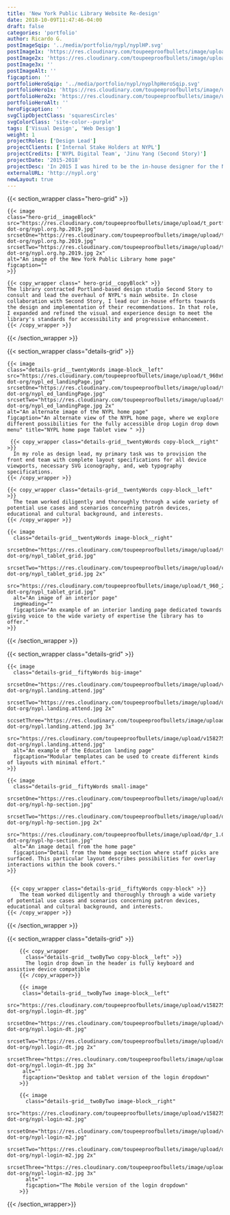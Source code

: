 ```yaml
---
title: 'New York Public Library Website Re-design'
date: 2018-10-09T11:47:46-04:00
draft: false
categories: 'portfolio'
author: Ricardo G.
postImageSqip: '../media/portfolio/nypl/nyplHP.svg'
postImage1x: 'https://res.cloudinary.com/toupeeproofbullets/image/upload/t_hp_portfolio/v1548722310/nypl-dot-org/desktop.jpg'
postImage2x: 'https://res.cloudinary.com/toupeeproofbullets/image/upload/t_hp_portfolio_2x/v1548722310/nypl-dot-org/desktop.jpg'
postImage3x: ''
postImageAlt: ''
figcaption: ''
portfolioHeroSqip: '../media/portfolio/nypl/nyplhpHeroSqip.svg'
portfolioHero1x: 'https://res.cloudinary.com/toupeeproofbullets/image/upload/t_portfolio_hero_16_9/v1548722310/nypl-dot-org/desktop.jpg'
portfolioHero2x: 'https://res.cloudinary.com/toupeeproofbullets/image/upload/t_portfolio_hero_2x/v1548722310/nypl-dot-org/desktop.jpg'
portfolioHeroAlt: ''
heroFigcaption: ''
svgClipObjectClass: 'squaresCircles'
svgColorClass: 'site-color--purple'
tags: ['Visual Design', 'Web Design']
weight: 1
projectRoles: ['Design Lead']
projectClients: ['Internal Stake Holders at NYPL']
projectCredits: ['NYPL Digital Team', 'Jinu Yang (Second Story)']
projectDate: '2015-2018'
projectDesc: 'In 2015 I was hired to be the in-house designer for the New York Public Library. My initial responsibility was to oversee the visual and interface design efforts for the New York Public Library redesign.'
externalURL: 'http://nypl.org'
newLayout: true
---
```


{{< section_wrapper class="hero-grid" >}}

    {{< image
    class="hero-grid__imageBlock"
    src="https://res.cloudinary.com/toupeeproofbullets/image/upload/t_portfolio_hero_16_9/v1571683582/nypl-dot-org/nypl.org.hp.2019.jpg"
    srcsetOne="https://res.cloudinary.com/toupeeproofbullets/image/upload/t_portfolio_hero_16_9/v1571683582/nypl-dot-org/nypl.org.hp.2019.jpg"
    srcsetTwo="https://res.cloudinary.com/toupeeproofbullets/image/upload/t_portfolio_hero_2x/v1571683582/nypl-dot-org/nypl.org.hp.2019.jpg 2x"
    alt="An image of the New York Public Library home page"
    figcaption=""
    >}}

    {{< copy_wrapper class=" hero-grid__copyBlock" >}}
    The library contracted Portland-based design studio Second Story to consult and lead the overhaul of NYPL's main website. In close collaboration with Second Story, I lead our in-house efforts towards the design and implementation of their recommendations. In that role, I expanded and refined the visual and experience design to meet the library's standards for accessibility and progressive enhancement.
    {{< /copy_wrapper >}}

{{< /section_wrapper >}}

{{< section_wrapper class="details-grid" >}}

    {{< image
    class="details-grid__twentyWords image-block__left"
    src="https://res.cloudinary.com/toupeeproofbullets/image/upload/t_960x960_1x/nypl-dot-org/nypl_ed_landingPage.jpg"
    srcsetOne="https://res.cloudinary.com/toupeeproofbullets/image/upload/t_960x960_1x/nypl-dot-org/nypl_ed_landingPage.jpg"
    srcsetTwo="https://res.cloudinary.com/toupeeproofbullets/image/upload/t_960X960_2x/nypl-dot-org/nypl_ed_landingPage.jpg 2x"
    alt="An alternate image of the NYPL home page"
    figcaption="An alternate view of the NYPL home page, where we explore different possibilities for the fully accessible drop Login drop down menu" title="NYPL home page Tablet view " >}}

     {{< copy_wrapper class="details-grid__twentyWords copy-block__right" >}}
      In my role as design lead, my primary task was to provision the front end team with complete layout specifications for all device viewports, necessary SVG iconography, and, web typography specifications.
    {{< /copy_wrapper >}}

    {{< copy_wrapper class="details-grid__twentyWords copy-block__left" >}}
      The team worked diligently and thoroughly through a wide variety of potential use cases and scenarios concerning patron devices, educational and cultural background, and interests.
    {{< /copy_wrapper >}}

    {{< image
      class="details-grid__twentyWords image-block__right"
      srcsetOne="https://res.cloudinary.com/toupeeproofbullets/image/upload/t_960_2x3/v1548722309/nypl-dot-org/nypl_tablet_grid.jpg"
      srcsetTwo="https://res.cloudinary.com/toupeeproofbullets/image/upload/c_scale,w_960/ar_4:3,c_crop,dpr_2.0,g_north_west,w_960/nypl-dot-org/nypl_tablet_grid.jpg 2x"
      src="https://res.cloudinary.com/toupeeproofbullets/image/upload/t_960_2x3/v1548722309/nypl-dot-org/nypl_tablet_grid.jpg"
      alt="An image of an interior page"
      imgHeading=""
      figcaption="An example of an interior landing page dedicated towards giving voice to the wide variety of expertise the library has to offer."
    >}}


{{< /section_wrapper >}}

{{< section_wrapper class="details-grid" >}}

    {{< image
      class="details-grid__fiftyWords big-image"
      srcsetOne="https://res.cloudinary.com/toupeeproofbullets/image/upload/v1582756732/nypl-dot-org/nypl.landing.attend.jpg"
      srcsetTwo="https://res.cloudinary.com/toupeeproofbullets/image/upload/dpr_2.0/v1582756732/nypl-dot-org/nypl.landing.attend.jpg 2x"
      sccsetThree="https://res.cloudinary.com/toupeeproofbullets/image/upload/dpr_3.0/v1582756732/nypl-dot-org/nypl.landing.attend.jpg 3x"
      src="https://res.cloudinary.com/toupeeproofbullets/image/upload/v1582756732/nypl-dot-org/nypl.landing.attend.jpg"
      alt="An example of the Education landing page"
      figcaption="Modular templates can be used to create different kinds of layouts with minimal effort."
    >}}

    {{< image
      class="details-grid__fiftyWords small-image"
      srcsetOne="https://res.cloudinary.com/toupeeproofbullets/image/upload/dpr_1.0/v1582753774/nypl-dot-org/nypl-hp-section.jpg"
      srcsetTwo="https://res.cloudinary.com/toupeeproofbullets/image/upload/dpr_2.0/v1582753774/nypl-dot-org/nypl-hp-section.jpg 2x"
      src="https://res.cloudinary.com/toupeeproofbullets/image/upload/dpr_1.0/v1582753774/nypl-dot-org/nypl-hp-section.jpg"
      alt="An image detail from the home page"
      figcaption="Detail from the home page section where staff picks are surfaced. This particular layout describes possibilities for overlay interactions within the book covers."
    >}}


     {{< copy_wrapper class="details-grid__fiftyWords copy-block" >}}
        The team worked diligently and thoroughly through a wide variety of potential use cases and scenarios concerning patron devices, educational and cultural background, and interests.
    {{< /copy_wrapper >}}

{{< /section_wrapper >}}

{{< section_wrapper class="details-grid" >}}

        {{< copy_wrapper
          class="details-grid__twoByTwo copy-block__left" >}}
          The login drop down in the header is fully keyboard and assistive device compatible
        {{< /copy_wrapper>}}

        {{< image
         class="details-grid__twoByTwo image-block__left"
         src="https://res.cloudinary.com/toupeeproofbullets/image/upload/v1582755269/nypl-dot-org/nypl.login-dt.jpg"
         srcsetOne="https://res.cloudinary.com/toupeeproofbullets/image/upload/v1582755269/nypl-dot-org/nypl.login-dt.jpg"
         srcsetTwo="https://res.cloudinary.com/toupeeproofbullets/image/upload/dpr_2.0/v1582755269/nypl-dot-org/nypl.login-dt.jpg 2x"
         srcsetThree="https://res.cloudinary.com/toupeeproofbullets/image/upload/dpr_3.0/v1582755269/nypl-dot-org/nypl.login-dt.jpg 3x"
         alt=""
         figcaption="Desktop and tablet version of the login dropdown"
        >}}

        {{< image
          class="details-grid__twoByTwo image-block__right"
          src="https://res.cloudinary.com/toupeeproofbullets/image/upload/v1582757335/nypl-dot-org/nypl-login-m2.jpg"
          srcsetOne="https://res.cloudinary.com/toupeeproofbullets/image/upload/v1582757335/nypl-dot-org/nypl-login-m2.jpg"
          srcsetTwo="https://res.cloudinary.com/toupeeproofbullets/image/upload/dpr_2.0/v1582757335/nypl-dot-org/nypl-login-m2.jpg 2x"
          srcsetThree="https://res.cloudinary.com/toupeeproofbullets/image/upload/dpr_3.0/v1582757335/nypl-dot-org/nypl-login-m2.jpg 3x"
          alt=""
          figcaption="The Mobile version of the login dropdown"
        >}}
{{< /section_wrapper>}}